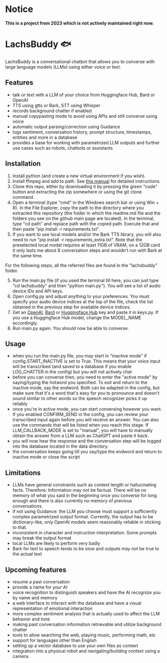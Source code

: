 # Notice
**This is a project from 2023 which is not actively maintained right now.**

# LachsBuddy 🐟
LachsBuddy is a conversational chatbot that allows you to converse with large language models (LLMs) using either voice or text. 

## Features
- talk or text with a LLM of your choice from Huggingface Hub, Bard or OpenAI
- TTS using gtts or Bark, STT using Whisper
- records background chatter if enabled
- manual copypasting mode to avoid using APIs and still converse using voice
- automatic output parsing/correction using Guidance
- logs sentiment, conversation history, prompt structure, timestamps, entities and more in a database
- provides a base for working with parametrized LLM outputs and further use cases such as robots, chatbots or assistants


## Installation
1. Install python (and create a new virtual environment if you wish).
2. Install ffmpeg and add to path. See [this manual](https://phoenixnap.com/kb/ffmpeg-windows) for detailed instructions.
3. Clone this repo, either by downloading it by pressing the green "code" button and extracting the zip somewhere or using the git clone command.
4. Open a terminal (type "cmd" in the Windows search bar or using Win + R). In the File Explorer, copy the path to the directory where you extracted this repository (the folder in which the readme.md file and the folders you see on the github main page are located). In the terminal, type "cd path" and replace path with the copied path. Execute that and then paste "pip install -r requirements.txt".
5. If you want to use local models and/or the Bark TTS library, you will also need to run "pip install -r requirements_extra.txt". Note that the preselected local model requires at least 11GB of VRAM, on a 12GB card it only lasts me about 8 conversation steps and wouldn't run with Bark at the same time. 

For the following steps, all the referred files are found in the "lachsbuddy" folder.

5. Run the main.py file (if you used the terminal till here, you can just type "cd lachsbuddy" and then "python main.py"). You will see a list of audio device IDs and API keys.
6. Open config.py and adjust anything to your preferences. You must specify your audio device indices at the top of the file, check the list obtained in the previous step for available device indices. 
7. Get an [OpenAI](https://platform.openai.com/account/api-keys), [Bard](https://github.com/dsdanielpark/Bard-API) or [Huggingface Hub](https://huggingface.co/docs/hub/security-tokens) key and paste it in keys.py. If you use a Huggingface Hub model, change the MODEL_NAME accordingly.
8. Run main.py again. You should now be able to converse.


## Usage
- when you run the main.py file, you may start in "inactive mode" if config.START_INACTIVE is set to True. This means that your voice input will be transcribed (and saved to a database if you enable LOG_CHATTER in the config) but you will not actively chat
- before you can converse then, you need to enter the "active mode" by saying/typing the hotword you specified. To exit and return to the inactive mode, say the endword. Both can be adapted in the config, but make sure that it's a word that's easy for you to pronounce and doesn't sound similar to other words so the speech recognizer picks it up reliably
- once you're in active mode, you can start conversing however you want. If you enabled CONFIRM_SEND in the config, you can review your transcribed input again before you will receive an answer. You can also use the commands that will be listed when you reach this stage. If LLM_CALLBACK_MODE is set to "manual", you will have to manually obtain the answer from a LLM such as ChatGPT and paste it back.
- you will now hear the response and the conversation step will be logged into the database located in the data directory.
- the conversation keeps going till you say/type the endword and return to inactive mode or close the script


## Limitations
- LLMs have general constraints such as context length or hallucinating facts. Therefore: Information may not be factual. There will be no memory of what you said in the beginning once you converse for long enough and there is also currently no memory of previous conversations.
- if not using Guidance: the LLM you choose must support a sufficiently complex parametrized output format. Currently, the output has to be dictionary-like, only OpenAI models seem reasonably reliable in sticking to that.
- inconsistent in character and instruction interpretation. Some prompts may break the output format
- local LLMs are likely to perform very badly
- Bark for text to speech tends to be slow and outputs may not be true to the actual text


## Upcoming features
- resume a past conversation
- provide a name for your AI
- voice recognition to distinguish speakers and have the AI recognize you by name and memory
- a web interface to interact with the database and have a visual representation of emotional interaction
- more complex sentiment analysis that is actually used to affect the LLM behavior and tone
- making past conversation information retrievable and utilize background chatter
- tools to allow searching the web, playing music, performing math, etc
- support for languages other than English
- setting up a vector database to use your own files as context
- integration into a physical robot and navigating/building context using a camera.
